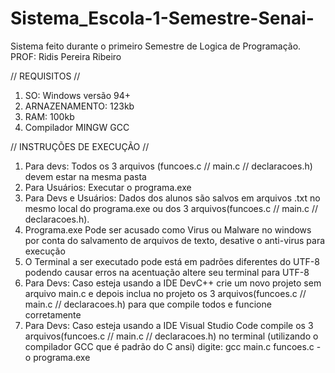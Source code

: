 # Sistema_Escola-1-Semestre-Senai-
Sistema feito durante o primeiro Semestre de Logica de Programação. PROF: Ridis Pereira Ribeiro

// REQUISITOS //
1. SO: Windows versão 94+
2. ARNAZENAMENTO: 123kb
3. RAM: 100kb
4. Compilador MINGW GCC

// INSTRUÇÕES DE EXECUÇÃO //
1. Para devs: Todos os 3 arquivos (funcoes.c // main.c // declaracoes.h) devem estar na mesma pasta
2. Para Usuários: Executar o programa.exe
3. Para Devs e Usuários: Dados dos alunos são salvos em arquivos .txt no mesmo local do programa.exe ou dos 3 arquivos(funcoes.c // main.c // declaracoes.h).
4. Programa.exe Pode ser acusado como Virus ou Malware no windows por conta do salvamento de arquivos de texto, desative o anti-virus para execução
5. O Terminal a ser executado pode está em padrões diferentes do UTF-8 podendo causar erros na acentuação altere seu terminal para UTF-8
6. Para Devs: Caso esteja usando a IDE DevC++ crie um novo projeto sem arquivo main.c e depois inclua no projeto os 3 arquivos(funcoes.c // main.c // declaracoes.h) para que compile todos e funcione corretamente
7. Para Devs: Caso esteja usando a IDE Visual Studio Code compile os 3 arquivos(funcoes.c // main.c // declaracoes.h) no terminal (utilizando o compilador GCC que é padrão do C ansi) digite: gcc main.c funcoes.c -o programa.exe

